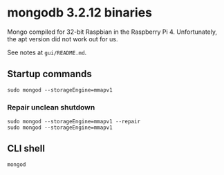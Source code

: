 # mongodb 3.2.12 binaries

Mongo compiled for 32-bit Raspbian in the Raspberry Pi 4. Unfortunately, the apt version did not work out for us.

See notes at `gui/README.md`.

## Startup commands

    sudo mongod --storageEngine=mmapv1

### Repair unclean shutdown

    sudo mongod --storageEngine=mmapv1 --repair
    sudo mongod --storageEngine=mmapv1

## CLI shell

    mongod

